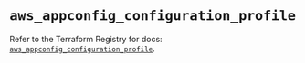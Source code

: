 # `aws_appconfig_configuration_profile`

Refer to the Terraform Registry for docs: [`aws_appconfig_configuration_profile`](https://registry.terraform.io/providers/hashicorp/aws/5.64.0/docs/resources/appconfig_configuration_profile).
